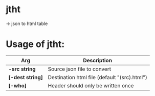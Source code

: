 # jtht

-> json to html table

# Usage of jtht:
|Arg|Description|
|-|-|
|**-src string**|Source json file to convert|
|**[-dest string]**|Destination html file (default "(src).html")|
|**[-who]**|Header should only be written once|